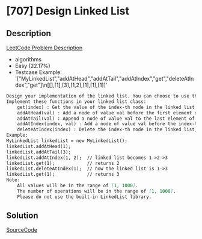 # [707] Design Linked List

## Description

[LeetCode Problem Description](https://leetcode.com/problems/design-linked-list/description/)

* algorithms
* Easy (22.17%)
* Testcase Example:  '["MyLinkedList","addAtHead","addAtTail","addAtIndex","get","deleteAtIndex","get"]\n[[],[1],[3],[1,2],[1],[1],[1]]'

```md
Design your implementation of the linked list. You can choose to use the singly linked list or the doubly linked list. A node in a singly linked list should have two attributes: val and next. val is the value of the current node, and next is a pointer/reference to the next node. If you want to use the doubly linked list, you will need one more attribute prev to indicate the previous node in the linked list. Assume all nodes in the linked list are 0-indexed.
Implement these functions in your linked list class:
	get(index) : Get the value of the index-th node in the linked list. If the index is invalid, return -1.
	addAtHead(val) : Add a node of value val before the first element of the linked list. After the insertion, the new node will be the first node of the linked list.
	addAtTail(val) : Append a node of value val to the last element of the linked list.
	addAtIndex(index, val) : Add a node of value val before the index-th node in the linked list. If index equals to the length of linked list, the node will be appended to the end of linked list. If index is greater than the length, the node will not be inserted.
	deleteAtIndex(index) : Delete the index-th node in the linked list, if the index is valid.
Example:
MyLinkedList linkedList = new MyLinkedList();
linkedList.addAtHead(1);
linkedList.addAtTail(3);
linkedList.addAtIndex(1, 2);  // linked list becomes 1->2->3
linkedList.get(1);            // returns 2
linkedList.deleteAtIndex(1);  // now the linked list is 1->3
linkedList.get(1);            // returns 3
Note:
	All values will be in the range of [1, 1000].
	The number of operations will be in the range of [1, 1000].
	Please do not use the built-in LinkedList library.

```

## Solution

[SourceCode](./solution.js)